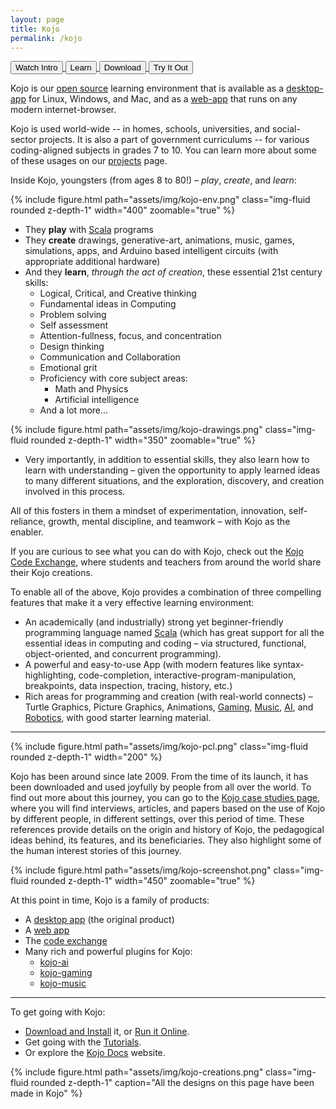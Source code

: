 ```yaml
---
layout: page
title: Kojo
permalink: /kojo
---
```


<div class="row ml-1 mb-4">
  <a href="https://vimeo.com/469464682">
    <button type="button" class="btn btn-primary btn-theme-bg">Watch Intro</button>
  </a>

  <a href="/kojo-ebooks">
    <button type="button" class="btn btn-primary btn-theme-bg">Learn</button>
  </a>

  <a href="/kojo-download">
    <button type="button" class="btn btn-primary btn-theme-bg">Download</button>
  </a>

  <a href="http://ikojo.in/sf/oR9PJ43/0">
    <button type="button" class="btn btn-primary btn-theme-bg">Try It Out</button>
  </a>
</div>

Kojo is our [open source](https://github.com/litan/kojo) learning environment that is available as a [desktop-app](/kojo-download) for Linux, Windows, and Mac, and as a [web-app](http://ikojo.in) that runs on any modern internet-browser. 

Kojo is used world-wide -- in homes, schools, universities, and social-sector projects. It is also a part of government curriculums -- for various coding-aligned subjects in grades 7 to 10. You can learn more about some of these usages on our [projects](/projects) page.

Inside Kojo, youngsters (from ages 8 to 80!) – *play*, *create*, and *learn*:

<div class="float-right ml-3 mb-1">
  {% include figure.html path="assets/img/kojo-env.png" class="img-fluid rounded z-depth-1" width="400" zoomable="true" %}
</div>

* They **play** with [Scala](https://scala-lang.org/) programs
* They **create** drawings, generative-art, animations, music, games, simulations, apps, and Arduino based intelligent circuits (with appropriate additional hardware)
* And they **learn**, *through the act of creation*, these essential 21st century skills:
  * Logical, Critical, and Creative thinking
  * Fundamental ideas in Computing
  * Problem solving
  * Self assessment
  * Attention-fullness, focus, and concentration
  * Design thinking
  * Communication and Collaboration
  * Emotional grit
  * Proficiency with core subject areas:
    * Math and Physics
    * Artificial intelligence
  * And a lot more...

<div class="float-right ml-3 mb-1">
  {% include figure.html path="assets/img/kojo-drawings.png" class="img-fluid rounded z-depth-1" width="350" zoomable="true" %}
</div>

* Very importantly, in addition to essential skills, they also learn how to learn with understanding – given the opportunity to apply learned ideas to many different situations, and the exploration, discovery, and creation involved in this process.

All of this fosters in them a mindset of experimentation, innovation, self-reliance, growth, mental discipline, and teamwork – with Kojo as the enabler.

If you are curious to see what you can do with Kojo, check out the [Kojo Code Exchange](https://codex.kogics.net/), where students and teachers from around the world share their Kojo creations.

To enable all of the above, Kojo provides a combination of three compelling features that make it a very effective learning environment:
* An academically (and industrially) strong yet beginner-friendly programming language named [Scala](https://scala-lang.org/) (which has great support for all the essential ideas in computing and coding – via structured, functional, object-oriented, and concurrent programming).
* A powerful and easy-to-use App (with modern features like syntax-highlighting, code-completion, interactive-program-manipulation, breakpoints, data inspection, tracing, history, etc.)
* Rich areas for programming and creation (with real-world connects) – Turtle Graphics, Picture Graphics, Animations, [Gaming](https://github.com/litan/kojo-gaming), [Music](https://github.com/litan/kojo-music), [AI](https://github.com/litan/kojo-ai-3), and [Robotics](https://github.com/litan/kojo-arduino), with good starter learning material.

---

<div class="float-right ml-3 mb-1">
  {% include figure.html path="assets/img/kojo-pcl.png" class="img-fluid rounded z-depth-1" width="200" %}
</div>

Kojo has been around since late 2009. From the time of its launch, it has been downloaded and used joyfully by people from all over the world. To find out more about this journey, you can go to the [Kojo case studies page](https://docs.kogics.net/reference/kojo-case-studies.html), where you will find interviews, articles, and papers based on the use of Kojo by different people, in different settings, over this period of time. These references provide details on the origin and history of Kojo, the pedagogical ideas behind, its features, and its beneficiaries. They also highlight some of the human interest stories of this journey.

<div class="float-right ml-3 mb-1">
  {% include figure.html path="assets/img/kojo-screenshot.png" class="img-fluid rounded z-depth-1" width="450" zoomable="true" %}
</div>

At this point in time, Kojo is a family of products:

* A [desktop app](/kojo) (the original product)
* A [web app](http://ikojo.in)
* The [code exchange](https://codex.kogics.net)
* Many rich and powerful plugins for Kojo:
  * [kojo-ai](https://github.com/litan/kojo-ai-3)
  * [kojo-gaming](https://github.com/litan/kojo-gaming)
  * [kojo-music](https://github.com/litan/kojo-music)

---

To get going with Kojo:

* [Download and Install](/kojo-download) it, or [Run it Online](http://ikojo.in).
* Get going with the [Tutorials](https://docs.kogics.net/tutorials-index.html).
* Or explore the [Kojo Docs](http://docs.kogics.net/) website.

<div class="text-center m-4">
  {% include figure.html path="assets/img/kojo-creations.png" class="img-fluid rounded z-depth-1" caption="All the designs on this page have been made in Kojo" %}
</div>
